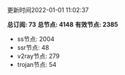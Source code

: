 更新时间2022-01-01 11:02:37

**总订阅: 73**
**总节点: 4148**
**有效节点: 2385**
- ss节点: 2004
- ssr节点: 48
- v2ray节点: 279
- trojan节点: 54
